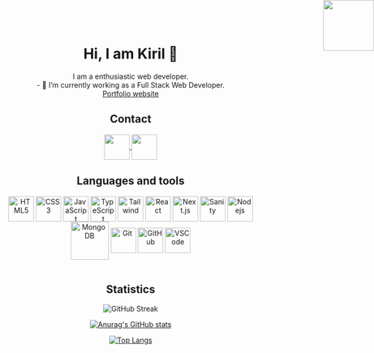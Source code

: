 <h1 align="center">Hi, I am Kiril 👋</h1>

<p align="center">
I am a enthusiastic web developer. <br />
- 🌱 I’m currently working as a Full Stack Web Developer. <br />
<a href="https://pavlov.mk/">Portfolio website</a>
</p>

<p align="center">
<img align="center" src="https://user-images.githubusercontent.com/20521233/162415803-5b3be960-fa1c-4289-9096-ad619c7fd31d.gif" height="100" style="position:fixed; top:0px; right:0px;" />
</p>

<h2 align="center">Contact</h2>
<div align="center">
  <a href="mailto:kire_p@yahoo.com">
    <img align="center" src="https://user-images.githubusercontent.com/20521233/162431057-69fb58c1-e62f-4cbf-a125-c93ed1c96279.png" height="50" />
  </a>
  <a href="https://www.linkedin.com/in/kiril-pavlov/">
    <img align="center" src="https://user-images.githubusercontent.com/20521233/162432724-6c328880-bf4f-4b05-8dab-d7c573e462df.png" height="50" />
  </a>
</div>

<h2 align="center">Languages and tools</h2>
<div align="center">
  <img align="center" src="https://user-images.githubusercontent.com/20521233/162416782-960a5f91-61e1-4776-a904-dcba015d2757.png" height="50" alt="HTML5"/>
  <img align="center" src="https://user-images.githubusercontent.com/20521233/162417255-09660395-8d5c-47db-8600-87672ee67605.png" height="50" alt="CSS3" />
  <img align="center" src="https://user-images.githubusercontent.com/20521233/162422318-366d12fa-6ed4-4726-9599-0612b75d9342.png" height="50" alt="JavaScript"/>
  <img align="center" src="https://profilinator.rishav.dev/skills-assets/typescript-original.svg" height="50" alt="TypeScript"/>
  <img align="center" src="https://user-images.githubusercontent.com/20521233/211316059-75bbcd1d-ed12-4681-864a-92236db34d9c.png" height="50" alt="Tailwind"/>
  <img align="center" src="https://user-images.githubusercontent.com/20521233/162425992-18024120-3db8-4b6b-b4d6-53121617f742.png" height="50" alt="React" />
  <img align="center" src="https://pulkitgangwar.gallerycdn.vsassets.io/extensions/pulkitgangwar/nextjs-snippets/1.0.1/1678968590213/Microsoft.VisualStudio.Services.Icons.Default" height="50" width="50" alt="Next.js"/>
  <img align="center" src="https://www.sanity.io/static/images/logo_rounded_square.png" height="50" alt="Sanity" />
  <img align="center" src="https://user-images.githubusercontent.com/20521233/211317386-5aa4b06b-00d3-4b43-bc0e-57f9f6d4e74b.svg" height="50" alt="Nodejs" />
  <img align="center" src="https://user-images.githubusercontent.com/20521233/211317406-59de3b72-fae2-4486-b773-9d3c14c41ecc.svg" width="75" alt="MongoDB" />
  <img align="center" src="https://user-images.githubusercontent.com/20521233/211316788-508243bf-8c75-4275-9984-431bc512c535.svg" height="50" alt="Git"/>
  <img align="center" src="https://user-images.githubusercontent.com/20521233/162429537-c7f7fd1b-d0bc-43e3-b635-bb32d162fca2.png" height="50" alt="GitHub"/>
  <img align="center" src="https://user-images.githubusercontent.com/20521233/211317104-4edc674a-db09-4338-8a05-019e93b278e2.svg" height="50" alt="VSCode"/>


</div>
<br />

<h2 align="center">Statistics</h2>
<div align="center">

  ![GitHub Streak](https://github-readme-streak-stats.herokuapp.com?user=Kiril-Pavlov&theme=vision-friendly-dark&date_format=j%20M%5B%20Y%5D)

</div>
<div align="center">  
  
  [![Anurag's GitHub stats](https://github-readme-stats.vercel.app/api?username=Kiril-Pavlov)](https://github.com/anuraghazra/github-readme-stats)
  
 </div> 
<div align="center">  
  
  [![Top Langs](https://github-readme-stats.vercel.app/api/top-langs/?username=Kiril-Pavlov)](https://github.com/anuraghazra/github-readme-stats)
  
</div>
  

